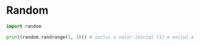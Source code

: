 # Random

~~~python
import random

print(random.randrange(1, 10)) # inclui o valor inicial (1) e exclui o valor final (10)
~~~

